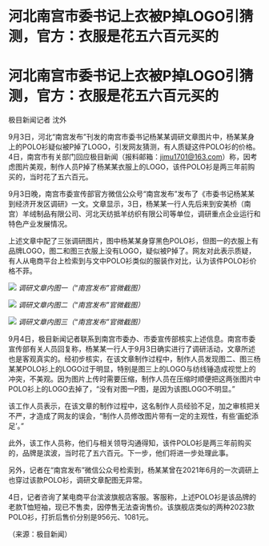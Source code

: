 # 河北南宫市委书记上衣被P掉LOGO引猜测，官方：衣服是花五六百元买的

# 河北南宫市委书记上衣被P掉LOGO引猜测，官方：衣服是花五六百元买的

极目新闻记者 沈外

9月3日，河北“南宫发布”刊发的南宫市委书记杨某某调研文章图片中，杨某某身上的POLO衫疑似被P掉了LOGO，引发网友猜测，有人质疑这件POLO衫的价格。4日，南宫市有关部门回应极目新闻（报料邮箱：jimu1701@163.com）称，因考虑图片美观，制作人员P掉了杨某某衣服上的LOGO，该件POLO衫是两三年前购买的，当时花了五六百元。

9月3日晚，南宫市委宣传部官方微信公众号“南宫发布”发布了《市委书记杨某某到经济开发区调研》一文。文章显示，3日，杨某某一行人先后来到安美桥（南宫）羊绒制品有限公司、河北天纺抵羊纺织有限公司等单位，调研重点企业运行和特色产业发展情况。

上述文章中配了三张调研图片，图中杨某某身穿黑色POLO衫，但图一的衣服上有品牌LOGO，图二和图三衣服上没有LOGO，疑似被P掉了。网友对此表示质疑，有人从电商平台上检索到与文中POLO衫类似的服装作对比，认为该件POLO衫价格不菲。

![](https://inews.gtimg.com/om_bt/OSqdR_n47mp02wSLXWmAlf5KluwxIR92Dd3on4Ycnj6_MAA/1000)
_调研文章内图一（“南宫发布”官微截图）_

![](https://inews.gtimg.com/om_bt/ODAaRShQtyxuDQ_IDLc4yTLqqx-2JZKFC5-p-ayuEiBxUAA/1000)
_调研文章内图二（“南宫发布”官微截图）_

![](https://inews.gtimg.com/om_bt/OvWXOHJurV9O9_kEZ75WloLyCabdJ1QTTfNKQlVbgYfzwAA/1000)
_调研文章内图三（“南宫发布”官微截图）_

9月4日，极目新闻记者联系到南宫市委办、市委宣传部核实上述信息。南宫市委宣传部有关人员回复称，杨某某一行人于9月3日确实进行了调研活动，文章所述也是客观真实的。经初步核实，在该文章制作过程中，制作人员发现图二、图三杨某某POLO衫上的LOGO过于明显，特别是图三上的LOGO与纺线锤造成视觉上的冲突，不美观。因为图片上传时需要压缩，制作人员在压缩时顺便把这两张图片中POLO衫上的LOGO去掉了，“没有对图一P图，是因为该图LOGO不明显。”

该工作人员表示，在该文章的制作过程中，这名制作人员经验不足，加之审核把关不严，才造成了网友的误会，“制作人员修改图片带有一定的主观性，有些‘画蛇添足’。”

此外，该工作人员称，他们与相关领导沟通得知，该件POLO衫是两三年前购买的，品牌是滨波，当时花了五六百元。下一步，他们将进一步处理此事。

另外，记者在“南宫发布”微信公众号检索到，杨某某曾在2021年6月的一次调研上也穿过该款POLO衫，调研文章配图无异常。

4日，记者咨询了某电商平台滨波旗舰店客服。客服称，上述POLO衫是该品牌的老款T恤短袖，现已不售卖，因停售无法查询售价。该旗舰店类似的两种2023款POLO衫，打折后售价分别是956元、1081元。

（来源：极目新闻）

